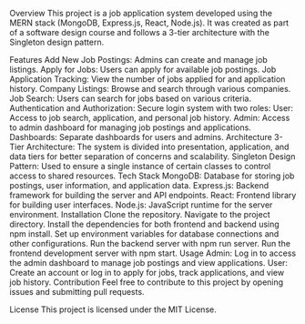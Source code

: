 Overview
This project is a job application system developed using the MERN stack (MongoDB, Express.js, React, Node.js). It was created as part of a software design course and follows a 3-tier architecture with the Singleton design pattern.

Features
Add New Job Postings: Admins can create and manage job listings.
Apply for Jobs: Users can apply for available job postings.
Job Application Tracking: View the number of jobs applied for and application history.
Company Listings: Browse and search through various companies.
Job Search: Users can search for jobs based on various criteria.
Authentication and Authorization: Secure login system with two roles:
User: Access to job search, application, and personal job history.
Admin: Access to admin dashboard for managing job postings and applications.
Dashboards: Separate dashboards for users and admins.
Architecture
3-Tier Architecture: The system is divided into presentation, application, and data tiers for better separation of concerns and scalability.
Singleton Design Pattern: Used to ensure a single instance of certain classes to control access to shared resources.
Tech Stack
MongoDB: Database for storing job postings, user information, and application data.
Express.js: Backend framework for building the server and API endpoints.
React: Frontend library for building user interfaces.
Node.js: JavaScript runtime for the server environment.
Installation
Clone the repository.
Navigate to the project directory.
Install the dependencies for both frontend and backend using npm install.
Set up environment variables for database connections and other configurations.
Run the backend server with npm run server.
Run the frontend development server with npm start.
Usage
Admin: Log in to access the admin dashboard to manage job postings and view applications.
User: Create an account or log in to apply for jobs, track applications, and view job history.
Contribution
Feel free to contribute to this project by opening issues and submitting pull requests.

License
This project is licensed under the MIT License.
